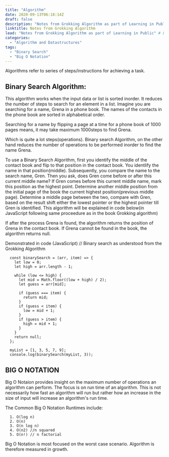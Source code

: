 ```yaml
---
title: "Algorithm"
date: 2020-09-13T06:18:14Z
draft: false
description: "Notes from Grokking Algorithm as part of Learning in Public"
linktitle: Notes from Grokking Algorithm
lead: "Notes from Grokking Algorithm as part of Learning in Public" # Lead text
categories:
  - "Algorithm and Datastructures"
tags:
  - "Binary Search"
  - "Big O Notation"
---
```


Algorithms refer to series of steps/instructions for achieving a task.

## Binary Search Algorithm:
This algorithm works when the input data or list is sorted inorder. It reduces the number of steps to search for an element in a list. Imagine you are searching for a name, Grena in a phone book. The names of the contacts in the phone book are sorted in alphabetical order.

Searching for a name by flipping a page at a time for a phone book of 1000 pages means, it may take maximum 1000steps to find Grena.

Which is quite a lot steps(operations). Binary search Algorithm, on the other hand reduces the number of operations to be performed inorder to find the name Grena.

To use a Binary Search Algorithm, first you identify the middle of the contact book and flip to that position in the contact book. You identlify the name in that position(middle). Subsequently, you compare the name to the search name, Gren. Then you ask, does Gren come before or after this current middle name? If Gren comes before this current middle name,  mark this position as the highest point. Determine another middle position from the initial page of the book the current highest position(previous middle page). Determine a middle page between the two, compare with Gren, based on  the result shift either the lowest pointer or the highest pointer till Gren is identified. 
This algorithm will be explained in code below(in JavaScript following same proceedure as in the book Grokking algorithm)

If after the process Grena is found, the algorithm returns the position of Grena in the contact book. If Grena cannot be found in the book, the algorithm returns  null.

Demonstrated in code (JavaScript)
      // Binary search as understood from the Grokking Algorithm

      const binarySearch = (arr, item) => {
        let low = 0;
        let high = arr.length - 1;

        while (low <= high) {
          let mid = Math.floor((low + high) / 2);
          let guess = arr[mid];

          if (guess === item) {
            return mid;
          }
          if (guess < item) {
            low = mid + 1;
          }
          if (guess > item) {
            high = mid + 1;
          }
        }
        return null;
      };

      myList = [1, 3, 5, 7, 9];
      console.log(binarySearch(myList, 3)); 

## BIG O NOTATION
Big O Notaion provides insight on the maximum number of operations an algorithm can perform. The focus is on run time of an algorithm. This is not necessarily how fast an algorithm will run but rather how an increase in the size of input will increase an algorithm's run time.

The Common Big O Notation Runtimes include:

      1. O(log n)
      2. O(n)
      3. O(n log n)
      4. O(n2) //n squared
      5. O(n!) // n factorial

Big O Notation is most focused on the worst case scenario. Algorithm is therefore measured in growth.
